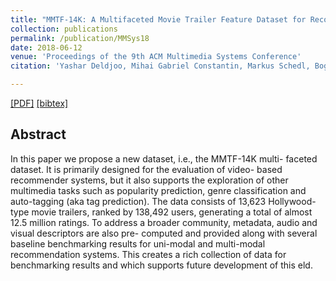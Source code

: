 ```yaml
---
title: "MMTF-14K: A Multifaceted Movie Trailer Feature Dataset for Recommendation and Retrieval"
collection: publications
permalink: /publication/MMSys18
date: 2018-06-12
venue: 'Proceedings of the 9th ACM Multimedia Systems Conference'
citation: 'Yashar Deldjoo, Mihai Gabriel Constantin, Markus Schedl, Bogdan Ionescu, Paolo Cremonesi <i> Proceedings of the 9th ACM Multimedia Systems Conference 2018 </i><b>(MMSys 2018)</b>.'

---
```


[[PDF]](https://drive.google.com/file/d/1wWEDxYLQbkDAbZJTWj6AbEpjEhL_r64W/view?usp=sharing)  [[bibtex]](https://github.com/yasdel/yasdel.github.io/tree/master/_publications/MMSys18.bib)


## Abstract

In this paper we propose a new dataset, i.e., the MMTF-14K multi- faceted dataset. It is primarily designed for the evaluation of video- based recommender systems, but it also supports the exploration of other multimedia tasks such as popularity prediction, genre classification and auto-tagging (aka tag prediction). The data consists of 13,623 Hollywood-type movie trailers, ranked by 138,492 users, generating a total of almost 12.5 million ratings. To address a broader community, metadata, audio and visual descriptors are also pre- computed and provided along with several baseline benchmarking results for uni-modal and multi-modal recommendation systems. This creates a rich collection of data for benchmarking results and which supports future development of this  eld.
